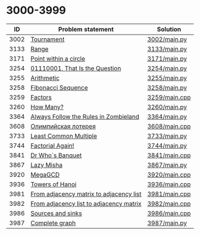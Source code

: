 # 3000-3999

| ID   | Problem statement                                                                   | Solution                       |
|------|-------------------------------------------------------------------------------------|--------------------------------|
| 3002 | [Tournament](https://www.e-olymp.com/en/problems/3002)                              | [3002/main.py](3002/main.py)   |
| 3133 | [Range](https://www.e-olymp.com/en/problems/3133)                                   | [3133/main.py](3133/main.py)   |
| 3171 | [Point within a circle](https://www.e-olymp.com/en/problems/3171)                   | [3171/main.py](3171/main.py)   |
| 3254 | [01110001, That Is the Question](https://www.e-olymp.com/en/problems/3254)          | [3254/main.py](3254/main.py)   |
| 3255 | [Arithmetic](https://www.e-olymp.com/en/problems/3255)                              | [3255/main.py](3255/main.py)   |
| 3258 | [Fibonacci Sequence](https://www.e-olymp.com/en/problems/3258)                      | [3258/main.py](3258/main.py)   |
| 3259 | [Factors](https://www.e-olymp.com/en/problems/3259)                                 | [3259/main.cpp](3259/main.cpp) |
| 3260 | [How Many?](https://www.e-olymp.com/en/problems/3260)                               | [3260/main.py](3260/main.py)   |
| 3364 | [Always Follow the Rules in Zombieland](https://www.e-olymp.com/en/problems/3364)   | [3364/main.py](3364/main.py)   |
| 3608 | [Олимпийская лотерея](https://www.e-olymp.com/en/problems/3608)                     | [3608/main.cpp](3608/main.cpp) |
| 3733 | [Least Common Multiple](https://www.e-olymp.com/en/problems/3733)                   | [3733/main.py](3733/main.py)   |
| 3744 | [Factorial Again!](https://www.e-olymp.com/en/problems/3744)                        | [3744/main.py](3744/main.py)   |
| 3841 | [Dr Who`s Banquet](https://www.e-olymp.com/en/problems/3841)                        | [3841/main.cpp](3841/main.cpp) |
| 3867 | [Lazy Misha](https://www.e-olymp.com/en/problems/3867)                              | [3867/main.py](3867/main.py)   |
| 3920 | [MegaGCD](https://www.e-olymp.com/en/problems/3920)                                 | [3920/main.cpp](3920/main.cpp) |
| 3936 | [Towers of Hanoi](https://www.e-olymp.com/en/problems/3936)                         | [3936/main.cpp](3936/main.cpp) |
| 3981 | [From adjacency matrix to adjacency list](https://www.e-olymp.com/en/problems/3981) | [3981/main.cpp](3981/main.cpp) |
| 3982 | [From adjacency list to adjacency matrix](https://www.e-olymp.com/en/problems/3982) | [3982/main.cpp](3982/main.cpp) |
| 3986 | [Sources and sinks](https://www.e-olymp.com/en/problems/3986)                       | [3986/main.cpp](3986/main.cpp) |
| 3987 | [Complete graph](https://www.e-olymp.com/en/problems/3987)                          | [3987/main.py](3987/main.py)   |

